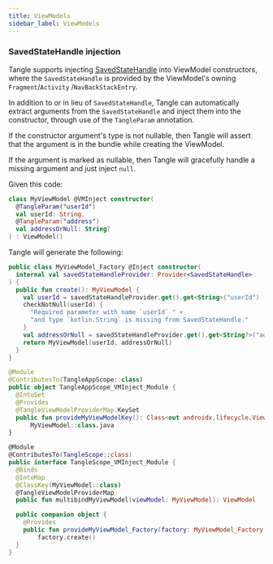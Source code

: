 ```yaml
---
title: ViewModels
sidebar_label: ViewModels
---
```


### SavedStateHandle injection

Tangle supports injecting [SavedStateHandle] into ViewModel constructors, where
the `SavedStateHandle` is provided by the ViewModel's owning `Fragment`/`Activity`
/`NavBackStackEntry`.

In addition to or in lieu of `SavedStateHandle`, Tangle can automatically extract arguments from
the `SavedStateHandle` and inject them into the constructor, through use of
the `TangleParam` annotation.

If the constructor argument's type is not nullable, then Tangle will assert that the argument is in
the bundle while creating the ViewModel.

If the argument is marked as nullable, then Tangle will gracefully handle a missing argument and
just inject `null`.

Given this code:

```kotlin
class MyViewModel @VMInject constructor(
  @TangleParam("userId")
  val userId: String,
  @TangleParam("address")
  val addressOrNull: String?
) : ViewModel()
```

Tangle will generate the following:

```kotlin
public class MyViewModel_Factory @Inject constructor(
  internal val savedStateHandleProvider: Provider<SavedStateHandle>
) {
  public fun create(): MyViewModel {
    val userId = savedStateHandleProvider.get().get<String>("userId")
    checkNotNull(userId) {
      "Required parameter with name `userId` " +
      "and type `kotlin.String` is missing from SavedStateHandle."
    }
    val addressOrNull = savedStateHandleProvider.get().get<String?>("address")
    return MyViewModel(userId, addressOrNull)
  }
}

@Module
@ContributesTo(TangleAppScope::class)
public object TangleAppScope_VMInject_Module {
  @IntoSet
  @Provides
  @TangleViewModelProviderMap.KeySet
  public fun provideMyViewModelKey(): Class<out androidx.lifecycle.ViewModel> =
      MyViewModel::class.java
}

@Module
@ContributesTo(TangleScope::class)
public interface TangleScope_VMInject_Module {
  @Binds
  @IntoMap
  @ClassKey(MyViewModel::class)
  @TangleViewModelProviderMap
  public fun multibindMyViewModel(viewModel: MyViewModel): ViewModel

  public companion object {
    @Provides
    public fun provideMyViewModel_Factory(factory: MyViewModel_Factory): MyViewModel =
        factory.create()
  }
}
```

[Anvil]: https://github.com/square/anvil

[Dagger]: https://dagger.dev

[Hilt]: https://dagger.dev/hilt/view-model.html

[SavedStateHandle]: https://developer.android.com/topic/libraries/architecture/viewmodel-savedstate
